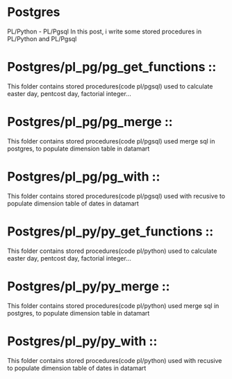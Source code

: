 # Postgres
PL/Python - PL/Pgsql
In this post, i write some stored procedures in PL/Python and PL/Pgsql

# Postgres/pl_pg/pg_get_functions :: 
This folder contains stored procedures(code pl/pgsql) used to calculate easter day, pentcost day, factorial integer...
# Postgres/pl_pg/pg_merge :: 
This folder contains stored procedures(code pl/pgsql) used merge sql in postgres, to populate dimension table in datamart 
# Postgres/pl_pg/pg_with :: 
This folder contains stored procedures(code pl/pgsql) used with recusive to populate dimension table of dates in datamart
# Postgres/pl_py/py_get_functions :: 
This folder contains stored procedures(code pl/python) used to calculate easter day, pentcost day, factorial integer...
# Postgres/pl_py/py_merge :: 
This folder contains stored procedures(code pl/python) used merge sql in postgres, to populate dimension table in datamart 
# Postgres/pl_py/py_with :: 
This folder contains stored procedures(code pl/python) used with recusive to populate dimension table of dates in datamart
